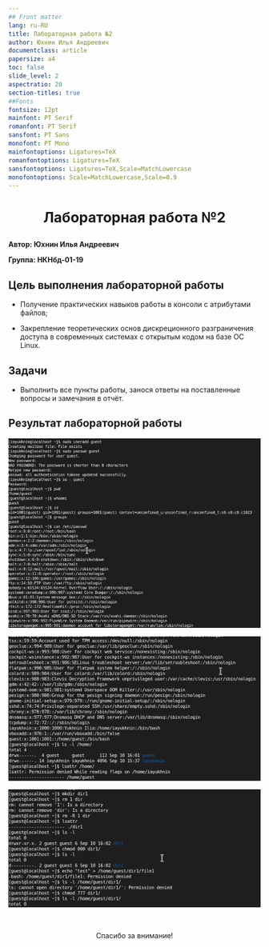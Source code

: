 ```yaml
---
## Front matter
lang: ru-RU
title: Лабораторная работа №2
author: Юхнин Илья Андреевич
documentclass: article
papersize: a4
toc: false
slide_level: 2
aspectratio: 20
section-titles: true
##Fonts
fontsize: 12pt
mainfont: PT Serif
romanfont: PT Serif
sansfont: PT Sans
monofont: PT Mono
mainfontoptions: Ligatures=TeX
romanfontoptions: Ligatures=TeX
sansfontoptions: Ligatures=TeX,Scale=MatchLowercase
monofontoptions: Scale=MatchLowercase,Scale=0.9
---
```








# <p style="text-align: center;">Лабораторная работа №2</p>



**Автор: Юхнин Илья Андреевич**

**Группа: НКНбд-01-19**

  <div style="page-break-after: always;">

## Цель выполнения лабораторной работы

- Получение практических навыков работы в консоли с атрибутами файлов;

- Закрепление теоретических основ дискреционного разграничения доступа в современных системах с открытым кодом на базе ОС Linux.</div>

    <div style="page-break-after: always;">

## Задачи

- Выполнить все пункты работы, занося ответы на поставленные вопросы и замечания в отчёт.

</div>

<div style="page-break-after: always;">

## Результат лабораторной работы

![Изображение работы 1](img/1.PNG)

![Изображение работы 2](img/2.PNG)

![Изображение работы 3](img/3.PNG)

</div>

<div style="page-break-after: always;">

​    

<p style="text-align: center;"> Спасибо за внимание!</p></div>

